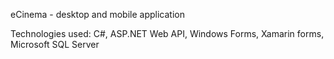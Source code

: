 eCinema - desktop and mobile application

Technologies used: C#, ASP.NET Web API, Windows Forms, Xamarin forms, Microsoft SQL Server
